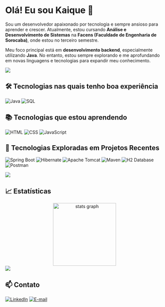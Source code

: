 # Olá! Eu sou Kaique 👋

Sou um desenvolvedor apaixonado por tecnologia e sempre ansioso para aprender e crescer. Atualmente, estou cursando **Análise e Desenvolvimento de Sistemas** na **Facens (Faculdade de Engenharia de Sorocaba)**, onde estou no terceiro semestre. 

Meu foco principal está em **desenvolvimento backend**, especialmente utilizando **Java**. No entanto, estou sempre explorando e me aprofundando em novas linguagens e tecnologias para expandir meu conhecimento.

<img src="https://user-images.githubusercontent.com/73097560/115834477-dbab4500-a447-11eb-908a-139a6edaec5c.gif">

## 🛠️ Tecnologias nas quais tenho boa experiência
![Java](https://img.shields.io/badge/Java-ED8B00?style=for-the-badge&logo=openjdk&logoColor=white) ![SQL](https://img.shields.io/badge/MySQL-00000F?style=for-the-badge&logo=mysql&logoColor=white)

## 📚 Tecnologias que estou aprendendo
![HTML](https://img.shields.io/badge/HTML-%23E44D26?style=for-the-badge&logo=html5&logoColor=white) ![CSS](https://img.shields.io/badge/CSS-%231572B6?style=for-the-badge&logo=css3&logoColor=white) ![JavaScript](https://img.shields.io/badge/JavaScript-%23F7DF1E?style=for-the-badge&logo=javascript&logoColor=black)

## 🌟 Tecnologias Exploradas em Projetos Recentes
![Spring Boot](https://img.shields.io/badge/Spring%20Boot-6DB33F?style=for-the-badge&logo=springboot&logoColor=white) 
![Hibernate](https://img.shields.io/badge/Hibernate-59666C?style=for-the-badge&logo=hibernate&logoColor=white) 
![Apache Tomcat](https://img.shields.io/badge/Apache%20Tomcat-F8DC75?style=for-the-badge&logo=apache-tomcat&logoColor=black) 
![Maven](https://img.shields.io/badge/Maven-C71A36?style=for-the-badge&logo=apache-maven&logoColor=white) 
![H2 Database](https://img.shields.io/badge/H2-003545?style=for-the-badge&logo=h2&logoColor=white) 
![Postman](https://img.shields.io/badge/Postman-FF6C37?style=for-the-badge&logo=postman&logoColor=white)


<img src="https://user-images.githubusercontent.com/73097560/115834477-dbab4500-a447-11eb-908a-139a6edaec5c.gif">

## 📈 Estatísticas

<div align="center">
  
  <img src="https://github-readme-stats.vercel.app/api?username=Kaique-GM&hide_title=false&hide_rank=false&show_icons=true&include_all_commits=true&count_private=true&disable_animations=false&theme=midnight-purple&locale=en&hide_border=false&order=1" height="200" alt="stats graph"  />
</div>

<img src="https://user-images.githubusercontent.com/73097560/115834477-dbab4500-a447-11eb-908a-139a6edaec5c.gif">

## 📫 Contato

[![LinkedIn](https://img.shields.io/badge/LinkedIn-0077B5?style=for-the-badge&logo=linkedin&logoColor=white)](https://www.linkedin.com/in/Kaique-GM)
[![E-mail](https://img.shields.io/badge/Gmail-D14836?style=for-the-badge&logo=gmail&logoColor=white)](mailto:kaiquegmoficial@gmail.com)



